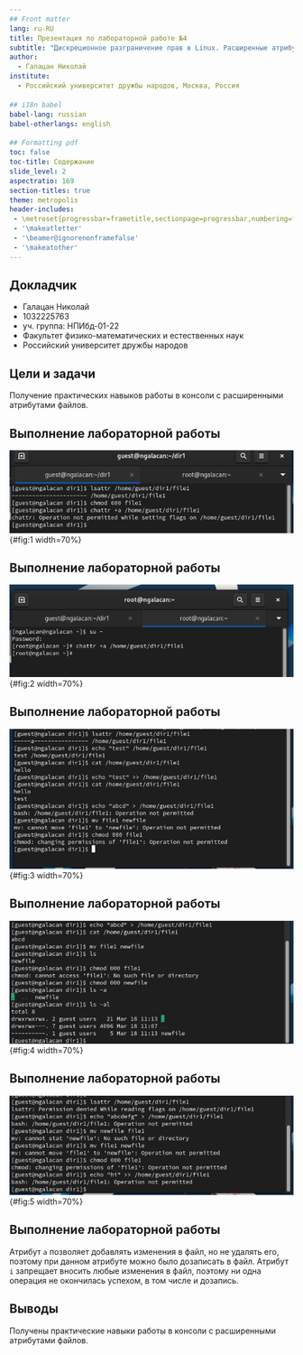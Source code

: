 ```yaml
---
## Front matter
lang: ru-RU
title: Презентация по лабораторной работе №4
subtitle: "Дискреционное разграничение прав в Linux. Расширенные атрибуты"
author:
  - Галацан Николай
institute:
  - Российский университет дружбы народов, Москва, Россия

## i18n babel
babel-lang: russian
babel-otherlangs: english

## Formatting pdf
toc: false
toc-title: Содержание
slide_level: 2
aspectratio: 169
section-titles: true
theme: metropolis
header-includes:
 - \metroset{progressbar=frametitle,sectionpage=progressbar,numbering=fraction}
 - '\makeatletter'
 - '\beamer@ignorenonframefalse'
 - '\makeatother'
---
```



## Докладчик

  * Галацан Николай
  * 1032225763
  * уч. группа: НПИбд-01-22
  * Факультет физико-математических и естественных наук
  * Российский университет дружбы народов

## Цели и задачи

Получение практических навыков работы в консоли с расширенными атрибутами файлов.

## Выполнение лабораторной работы

![Просмотр атрибутов файла и попытка установки атрибута а](image/1.png){#fig:1 width=70%}

## Выполнение лабораторной работы

![Установка атрибута а](image/2.png){#fig:2 width=70%}

## Выполнение лабораторной работы

![Операции с файлом при атрибуте а](image/3.png){#fig:3 width=70%}

## Выполнение лабораторной работы

![Операции с файлом при отсутствии атрибутов](image/4.png){#fig:4 width=70%}

## Выполнение лабораторной работы

![Операции с файлом при атрибуте i](image/5.png){#fig:5 width=70%}

## Выполнение лабораторной работы

Атрибут `a` позволяет добавлять изменения в файл, но не удалять его, поэтому при данном атрибуте можно было дозаписать в файл. Атрибут `i` запрещает вносить любые изменения в файл, поэтому ни одна операция не окончилась успехом, в том числе и дозапись.

## Выводы

Получены практические навыки работы в консоли с расширенными атрибутами файлов.

